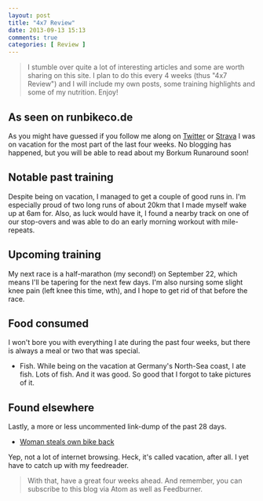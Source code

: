 ```yaml
---
layout: post
title: "4x7 Review"
date: 2013-09-13 15:13
comments: true
categories: [ Review ]
---
```

> I stumble over quite a lot of interesting articles and some are worth sharing
> on this site. I plan to do this every 4 weeks (thus "4x7 Review") and I will
> include my own posts, some training highlights and some of my nutrition.
> Enjoy!

## As seen on runbikeco.de

As you might have guessed if you follow me along on [Twitter](https://www.twitter.com/runbikecode)
or [Strava](http://www.strava.com/athletes/104888) I was on vacation for the most
part of the last four weeks. No blogging has happened, but you will be able to
read about my Borkum Runaround soon!

## Notable past training

Despite being on vacation, I managed to get a couple of good runs in. I'm
especially proud of two long runs of about 20km that I made myself wake up
at 6am for. Also, as luck would have it, I found a nearby track on one of our
stop-overs and was able to do an early morning workout with mile-repeats.

## Upcoming training

My next race is a half-marathon (my second!) on September 22, which means I'll
be tapering for the next few days. I'm also nursing some slight knee pain (left
knee this time, wth), and I hope to get rid of that before the race.

## Food consumed
I won't bore you with everything I ate during the past four weeks, but there is
always a meal or two that was special.

 * Fish. While being on the vacation at Germany's North-Sea coast, I ate fish. Lots of fish. And it was good. So good that I forgot to take pictures of it.

## Found elsewhere
Lastly, a more or less uncommented link-dump of the past 28 days.

 * [Woman steals own bike back](http://www.grindtv.com/outdoor/excursions/post/woman-steals-own-bike-back-from-thief/)

Yep, not a lot of internet browsing. Heck, it's called vacation, after all. I yet
have to catch up with my feedreader.

> With that, have a great four weeks ahead. And remember, you can subscribe to
> this blog via Atom as well as Feedburner. 
